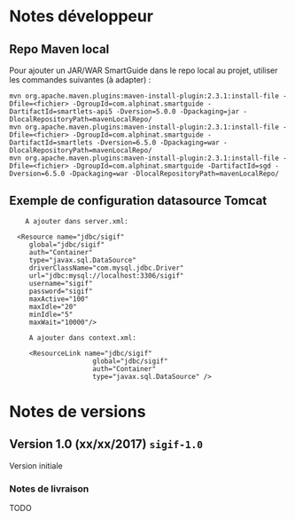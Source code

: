 # Notes développeur

## Repo Maven local

Pour ajouter un JAR/WAR SmartGuide dans le repo local au projet, utiliser les
commandes suivantes (à adapter) :

    mvn org.apache.maven.plugins:maven-install-plugin:2.3.1:install-file -Dfile=<fichier> -DgroupId=com.alphinat.smartguide -DartifactId=smartlets-api5 -Dversion=5.0.0 -Dpackaging=jar -DlocalRepositoryPath=mavenLocalRepo/
    mvn org.apache.maven.plugins:maven-install-plugin:2.3.1:install-file -Dfile=<fichier> -DgroupId=com.alphinat.smartguide -DartifactId=smartlets -Dversion=6.5.0 -Dpackaging=war -DlocalRepositoryPath=mavenLocalRepo/
    mvn org.apache.maven.plugins:maven-install-plugin:2.3.1:install-file -Dfile=<fichier> -DgroupId=com.alphinat.smartguide -DartifactId=sgd -Dversion=6.5.0 -Dpackaging=war -DlocalRepositoryPath=mavenLocalRepo/

## Exemple de configuration datasource Tomcat

    
        A ajouter dans server.xml:
        
      <Resource name="jdbc/sigif"
         global="jdbc/sigif"
         auth="Container"
         type="javax.sql.DataSource"
         driverClassName="com.mysql.jdbc.Driver"
         url="jdbc:mysql://localhost:3306/sigif"
         username="sigif"
         password="sigif"
         maxActive="100"
         maxIdle="20"
         minIdle="5"
         maxWait="10000"/>
         
         A ajouter dans context.xml:
         
         <ResourceLink name="jdbc/sigif"
                         global="jdbc/sigif"
                         auth="Container"
                         type="javax.sql.DataSource" />

# Notes de versions

## Version 1.0 (xx/xx/2017) `sigif-1.0`

Version initiale

### Notes de livraison

TODO